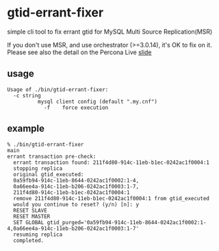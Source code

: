 # gtid-errant-fixer

simple cli tool to fix errant gtid for MySQL Multi Source Replication(MSR)

If you don't use MSR, and use orchestrator (>=3.0.14), it's OK to fix on it.
Please see also the detail on the Percona Live [slide](https://www.percona.com/live/19/sites/default/files/slides/Errant%20GTIDs%20Breaking%20Replication_%20How%20to%20Detect%20and%20Avoid%20Them%20-%20FileId%20-%20187306.pdf)

## usage

```
Usage of ./bin/gtid-errant-fixer:
  -c string
          mysql client config (default ".my.cnf")
            -f    force execution
```

## example

```
% ./bin/gtid-errant-fixer                                                                                                                 main
errant transaction pre-check: 
  errant transaction found: 211f4d80-914c-11eb-b1ec-0242ac1f0004:1
  stopping replica
  original gtid_executed: 
  0a59fb94-914c-11eb-8644-0242ac1f0002:1-4,
  0a66ee4a-914c-11eb-b206-0242ac1f0003:1-7,
  211f4d80-914c-11eb-b1ec-0242ac1f0004:1
  remove 211f4d80-914c-11eb-b1ec-0242ac1f0004:1 from gtid_executed
  would you continue to reset? (y/n) [n]: y
  RESET SLAVE
  RESET MASTER
  SET GLOBAL gtid_purged='0a59fb94-914c-11eb-8644-0242ac1f0002:1-4,0a66ee4a-914c-11eb-b206-0242ac1f0003:1-7'
  resuming replica
  completed.
```
